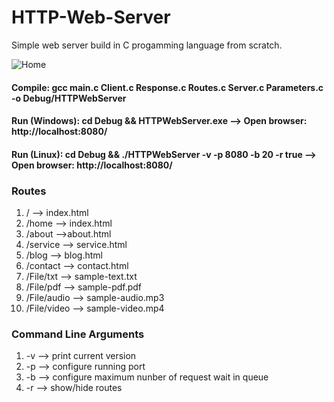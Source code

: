 # HTTP-Web-Server 
Simple web server build in C progamming language from scratch.

![Home](https://github.com/user-attachments/assets/ea159e47-cdae-4c35-8f00-62515aac1084)

#### Compile: gcc main.c Client.c Response.c Routes.c Server.c Parameters.c -o Debug/HTTPWebServer

#### Run (Windows): cd Debug && HTTPWebServer.exe --> Open browser: http://localhost:8080/
#### Run (Linux): cd Debug && ./HTTPWebServer -v -p 8080 -b 20 -r true --> Open browser: http://localhost:8080/

### Routes
1. 	/ --> index.html
2. /home --> index.html
3. /about -->about.html
4. /service --> service.html
5. /blog --> blog.html
6. /contact --> contact.html
7. /File/txt --> sample-text.txt
8. /File/pdf --> sample-pdf.pdf
9. /File/audio --> sample-audio.mp3
10. /File/video --> sample-video.mp4

### Command Line Arguments
1. -v --> print current version
2. -p --> configure running port
3. -b --> configure maximum nunber of request wait in queue
4. -r --> show/hide routes
